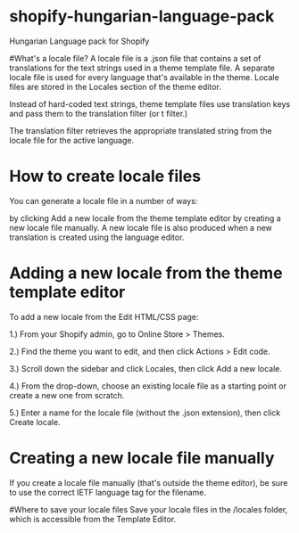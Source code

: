 # shopify-hungarian-language-pack
Hungarian Language pack for Shopify

#What's a locale file?
A locale file is a .json file that contains a set of translations for the text strings used in a theme template file. A separate locale file is used for every language that's available in the theme. Locale files are stored in the Locales section of the theme editor.

Instead of hard-coded text strings, theme template files use translation keys and pass them to the translation filter (or t filter.)

The translation filter retrieves the appropriate translated string from the locale file for the active language.


# How to create locale files

You can generate a locale file in a number of ways:

by clicking Add a new locale from the theme template editor
by creating a new locale file manually.
A new locale file is also produced when a new translation is created using the language editor.

# Adding a new locale from the theme template editor

To add a new locale from the Edit HTML/CSS page:
 
1.) From your Shopify admin, go to Online Store > Themes.

2.) Find the theme you want to edit, and then click Actions > Edit code.

3.) Scroll down the sidebar and click Locales, then click Add a new locale.

4.) From the drop-down, choose an existing locale file as a starting point or create a new one from scratch.

5.) Enter a name for the locale file (without the .json extension), then click Create locale.


# Creating a new locale file manually
If you create a locale file manually (that's outside the theme editor), be sure to use the correct IETF language tag for the filename.

#Where to save your locale files
Save your locale files in the /locales folder, which is accessible from the Template Editor.

